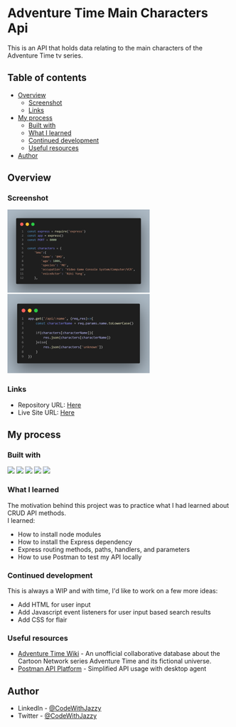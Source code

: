 # Adventure Time Main Characters Api


This is an API that holds data relating to the main characters of the Adventure Time tv series.


## Table of contents

- [Overview](#overview)
  - [Screenshot](#screenshot)
  - [Links](#links)
- [My process](#my-process)
  - [Built with](#built-with)
  - [What I learned](#what-i-learned)
  - [Continued development](#continued-development)
  - [Useful resources](#useful-resources)
- [Author](#author)

## Overview

### Screenshot
![](preview.png)
![](preview2.png)

### Links

- Repository URL: [Here](https://github.com/codewithjazzy/adventure-time-main-characters-api)
- Live Site URL: [Here](https://adventure-time-api.cyclic.app)


## My process

<!--- ### Running the Project Locally
To run this project locally it's necessary to:
1. **Install Node.js**.

   You can download it from the official [Node.js website](https://nodejs.org/).
2. In your terminal, run the following command:

   ```bash
   npm install
   ```
3. **Run the project**.
    ```bash
   node server.js
   ```
   This command will start a local development server, and you can access the project in your web browser at `http://localhost:8000`. --->


### Built with

<p float="left">
  <img src="https://img.shields.io/badge/HTML5-E34F26?style=for-the-badge&logo=html5&logoColor=white" />
  <img src="https://img.shields.io/badge/Express%20js-000000?style=for-the-badge&logo=express&logoColor=white" /> 
  <img src="https://img.shields.io/badge/Node%20js-339933?style=for-the-badge&logo=nodedotjs&logoColor=white" />
  <img src="https://img.shields.io/badge/json-5E5C5C?style=for-the-badge&logo=json&logoColor=white" />
  <img src="https://img.shields.io/badge/JavaScript-323330?style=for-the-badge&logo=javascript&logoColor=F7DF1E" />
</p>


### What I learned

The motivation behind this project was to practice what I had learned about CRUD API methods.  
I learned:
- How to install node modules
- How to install the Express dependency
- Express routing methods, paths, handlers, and parameters
- How to use Postman to test my API locally



### Continued development

This is always a WIP and with time, I'd like to work on a few more ideas:

- Add HTML for user input
- Add Javascript event listeners for user input based search results
- Add CSS for flair


### Useful resources

- [Adventure Time Wiki](https://adventuretime.fandom.com/wiki/Adventure_Time_Wiki) - An unofficial collaborative database about the Cartoon Network series Adventure Time and its fictional universe.
- [Postman API Platform](https://www.postman.com/)  - Simplified API usage with desktop agent

## Author
- LinkedIn - [@CodeWithJazzy](www.linkedin.com/in/codewithjazzy)
- Twitter - [@CodeWithJazzy](https://twitter.com/CodeWithJazzy)
